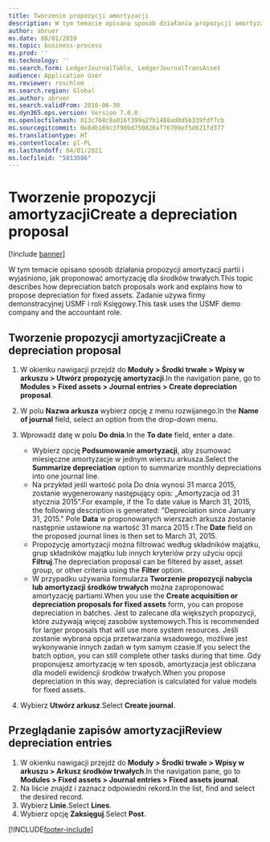 ```yaml
---
title: Tworzenie propozycji amortyzacji
description: W tym temacie opisano sposób działania propozycji amortyzacji partii i wyjaśniono, jak proponować amortyzację dla środków trwałych.
author: abruer
ms.date: 08/01/2019
ms.topic: business-process
ms.prod: ''
ms.technology: ''
ms.search.form: LedgerJournalTable, LedgerJournalTransAsset
audience: Application User
ms.reviewer: roschlom
ms.search.region: Global
ms.author: abruer
ms.search.validFrom: 2016-06-30
ms.dyn365.ops.version: Version 7.0.0
ms.openlocfilehash: 013c768c8a016f399a27b1488ad0d5b339fdf7cb
ms.sourcegitcommit: 0e8db169c3f90bd750826af76709ef5d621fd377
ms.translationtype: HT
ms.contentlocale: pl-PL
ms.lasthandoff: 04/01/2021
ms.locfileid: "5813586"
---
```

# <a name="create-a-depreciation-proposal"></a><span data-ttu-id="e20d5-103">Tworzenie propozycji amortyzacji</span><span class="sxs-lookup"><span data-stu-id="e20d5-103">Create a depreciation proposal</span></span>

[!include [banner](../../includes/banner.md)]

<span data-ttu-id="e20d5-104">W tym temacie opisano sposób działania propozycji amortyzacji partii i wyjaśniono, jak proponować amortyzację dla środków trwałych.</span><span class="sxs-lookup"><span data-stu-id="e20d5-104">This topic describes how depreciation batch proposals work and explains how to propose depreciation for fixed assets.</span></span> <span data-ttu-id="e20d5-105">Zadanie używa firmy demonstracyjnej USMF i roli Księgowy.</span><span class="sxs-lookup"><span data-stu-id="e20d5-105">This task uses the USMF demo company and the accountant role.</span></span>


## <a name="create-a-depreciation-proposal"></a><span data-ttu-id="e20d5-106">Tworzenie propozycji amortyzacji</span><span class="sxs-lookup"><span data-stu-id="e20d5-106">Create a depreciation proposal</span></span>
1. <span data-ttu-id="e20d5-107">W okienku nawigacji przejdź do **Moduły > Środki trwałe > Wpisy w arkuszu > Utwórz propozycję amortyzacji**.</span><span class="sxs-lookup"><span data-stu-id="e20d5-107">In the navigation pane, go to **Modules > Fixed assets > Journal entries > Create depreciation proposal**.</span></span>
2. <span data-ttu-id="e20d5-108">W polu **Nazwa arkusza** wybierz opcję z menu rozwijanego.</span><span class="sxs-lookup"><span data-stu-id="e20d5-108">In the **Name of journal** field, select an option from the drop-down menu.</span></span>
3. <span data-ttu-id="e20d5-109">Wprowadź datę w polu **Do dnia**.</span><span class="sxs-lookup"><span data-stu-id="e20d5-109">In the **To date** field, enter a date.</span></span>

    - <span data-ttu-id="e20d5-110">Wybierz opcję **Podsumowanie amortyzacji**, aby zsumować miesięczne amortyzacje w jednym wierszu arkusza.</span><span class="sxs-lookup"><span data-stu-id="e20d5-110">Select the **Summarize depreciation** option to summarize monthly depreciations into one journal line.</span></span>  
    - <span data-ttu-id="e20d5-111">Na przykład jeśli wartość pola Do dnia wynosi 31 marca 2015, zostanie wygenerowany następujący opis: „Amortyzacja od 31 stycznia 2015”.</span><span class="sxs-lookup"><span data-stu-id="e20d5-111">For example, if the To date value is March 31, 2015, the following description is generated: "Depreciation since January 31, 2015."</span></span> <span data-ttu-id="e20d5-112">Pole **Data** w proponowanych wierszach arkusza zostanie następnie ustawione na wartość 31 marca 2015 r.</span><span class="sxs-lookup"><span data-stu-id="e20d5-112">The **Date** field on the proposed journal lines is then set to March 31, 2015.</span></span>  
    - <span data-ttu-id="e20d5-113">Propozycję amortyzacji można filtrować według składników majątku, grup składników majątku lub innych kryteriów przy użyciu opcji **Filtruj**.</span><span class="sxs-lookup"><span data-stu-id="e20d5-113">The depreciation proposal can be filtered by asset, asset group, or other criteria using the **Filter** option.</span></span>  
    - <span data-ttu-id="e20d5-114">W przypadku używania formularza **Tworzenie propozycji nabycia lub amortyzacji środków trwałych** można zaproponować amortyzację partiami.</span><span class="sxs-lookup"><span data-stu-id="e20d5-114">When you use the **Create acquisition or depreciation proposals for fixed assets** form, you can propose depreciation in batches.</span></span> <span data-ttu-id="e20d5-115">Jest to zalecane dla większych propozycji, które zużywają więcej zasobów systemowych.</span><span class="sxs-lookup"><span data-stu-id="e20d5-115">This is recommended for larger proposals that will use more system resources.</span></span> <span data-ttu-id="e20d5-116">Jeśli zostanie wybrana opcja przetwarzania wsadowego, możliwe jest wykonywanie innych zadań w tym samym czasie.</span><span class="sxs-lookup"><span data-stu-id="e20d5-116">If you select the batch option, you can still complete other tasks during that time.</span></span> <span data-ttu-id="e20d5-117">Gdy proponujesz amortyzację w ten sposób, amortyzacja jest obliczana dla modeli ewidencji środków trwałych.</span><span class="sxs-lookup"><span data-stu-id="e20d5-117">When you propose depreciation in this way, depreciation is calculated for value models for fixed assets.</span></span>  

4. <span data-ttu-id="e20d5-118">Wybierz **Utwórz arkusz**.</span><span class="sxs-lookup"><span data-stu-id="e20d5-118">Select **Create journal**.</span></span>

## <a name="review-depreciation-entries"></a><span data-ttu-id="e20d5-119">Przeglądanie zapisów amortyzacji</span><span class="sxs-lookup"><span data-stu-id="e20d5-119">Review depreciation entries</span></span>
1. <span data-ttu-id="e20d5-120">W okienku nawigacji przejdź do **Moduły > Środki trwałe > Wpisy w arkuszu > Arkusz środków trwałych**.</span><span class="sxs-lookup"><span data-stu-id="e20d5-120">In the navigation pane, go to **Modules > Fixed assets > Journal entries > Fixed assets journal**.</span></span>
2. <span data-ttu-id="e20d5-121">Na liście znajdź i zaznacz odpowiedni rekord.</span><span class="sxs-lookup"><span data-stu-id="e20d5-121">In the list, find and select the desired record.</span></span>
3. <span data-ttu-id="e20d5-122">Wybierz **Linie**.</span><span class="sxs-lookup"><span data-stu-id="e20d5-122">Select **Lines**.</span></span>
4. <span data-ttu-id="e20d5-123">Wybierz opcję **Zaksięguj**.</span><span class="sxs-lookup"><span data-stu-id="e20d5-123">Select **Post**.</span></span>



[!INCLUDE[footer-include](../../../includes/footer-banner.md)]